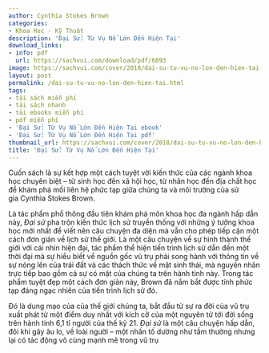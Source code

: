 ```yaml
---
author: Cynthia Stokes Brown
categories:
- Khoa Học - Kỹ Thuật
description: 'Đại Sử: Từ Vụ Nổ Lớn Đến Hiện Tại'
download_links:
- info: pdf
  url: https://sachvui.com/download/pdf/6893
image: https://sachvui.com/cover/2018/dai-su-tu-vu-no-lon-den-hien-tai.jpg
layout: post
permalink: /dai-su-tu-vu-no-lon-den-hien-tai.html
tags:
- tải sách miễn phí
- tải sách nhanh
- tải ebooks miễn phí
- pdf miễn phí
- 'Đại Sử: Từ Vụ Nổ Lớn Đến Hiện Tại ebook'
- 'Đại Sử: Từ Vụ Nổ Lớn Đến Hiện Tại pdf'
thumbnail_url: https://sachvui.com/cover/2018/dai-su-tu-vu-no-lon-den-hien-tai.jpg
title: 'Đại Sử: Từ Vụ Nổ Lớn Đến Hiện Tại'
---
```


 <div class="item-desc text-justify"> <p>Cuốn sách là sự kết hợp một cách tuyệt vời kiến thức của các ngành khoa học chuyên biệt – từ sinh học đến xã hội học, từ nhân học đến địa chất học để khám phá mối liên hệ phức tạp giữa chúng ta và môi trường của sử gia Cynthia Stokes Brown.</p><p>Là tác phẩm phổ thông đầu tiên khám phá môn khoa học đa ngành hấp dẫn này, <em>Đại sử</em> pha trộn kiến thức lịch sử truyền thống với những ý tưởng khoa học mới nhất để viết nên câu chuyện đa diện mà vẫn cho phép tiếp cận một cách đơn giản về lịch sử thế giới. Là một câu chuyện về sự hình thành thế giới với cái nhìn hiện đại, tác phẩm thể hiện tiến trình lịch sử dẫn đến một thời đại mà sự hiểu biết về nguồn gốc vũ trụ phải song hành với thông tin về sự nóng lên của trái đất và các thách thức về mặt sinh thái, mà nguyên nhân trực tiếp bao gồm cả sự có mặt của chúng ta trên hành tinh này. Trong tác phẩm tuyệt đẹp một cách đơn giản này, Brown đã nắm bắt được tính phức tạp đáng ngạc nhiên của tiến trình lịch sử đó.</p><p>Đó là dung mạo của của thế giới chúng ta, bắt đầu từ sự ra đời của vũ trụ xuất phát từ một điểm duy nhất với kích cỡ của một nguyên tử tới đời sống trên hành tinh 6,1 tỉ người của thế kỷ 21. <em>Đại sử</em> là một câu chuyện hấp dẫn, đôi khi gây âu lo, về loài người – một nhấn tố dường như tầm thường nhưng lại có tác động vô cùng mạnh mẽ trong vũ trụ</p> </div>